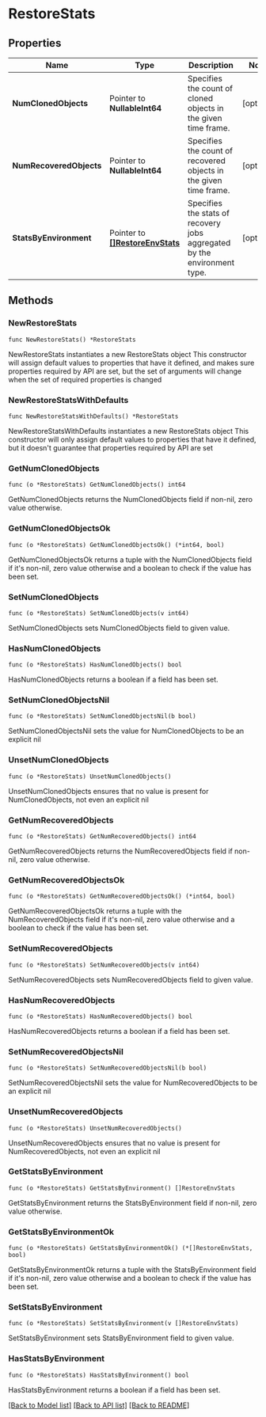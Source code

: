 # RestoreStats

## Properties

Name | Type | Description | Notes
------------ | ------------- | ------------- | -------------
**NumClonedObjects** | Pointer to **NullableInt64** | Specifies the count of cloned objects in the given time frame. | [optional] 
**NumRecoveredObjects** | Pointer to **NullableInt64** | Specifies the count of recovered objects in the given time frame. | [optional] 
**StatsByEnvironment** | Pointer to [**[]RestoreEnvStats**](RestoreEnvStats.md) | Specifies the stats of recovery jobs aggregated by the environment type. | [optional] 

## Methods

### NewRestoreStats

`func NewRestoreStats() *RestoreStats`

NewRestoreStats instantiates a new RestoreStats object
This constructor will assign default values to properties that have it defined,
and makes sure properties required by API are set, but the set of arguments
will change when the set of required properties is changed

### NewRestoreStatsWithDefaults

`func NewRestoreStatsWithDefaults() *RestoreStats`

NewRestoreStatsWithDefaults instantiates a new RestoreStats object
This constructor will only assign default values to properties that have it defined,
but it doesn't guarantee that properties required by API are set

### GetNumClonedObjects

`func (o *RestoreStats) GetNumClonedObjects() int64`

GetNumClonedObjects returns the NumClonedObjects field if non-nil, zero value otherwise.

### GetNumClonedObjectsOk

`func (o *RestoreStats) GetNumClonedObjectsOk() (*int64, bool)`

GetNumClonedObjectsOk returns a tuple with the NumClonedObjects field if it's non-nil, zero value otherwise
and a boolean to check if the value has been set.

### SetNumClonedObjects

`func (o *RestoreStats) SetNumClonedObjects(v int64)`

SetNumClonedObjects sets NumClonedObjects field to given value.

### HasNumClonedObjects

`func (o *RestoreStats) HasNumClonedObjects() bool`

HasNumClonedObjects returns a boolean if a field has been set.

### SetNumClonedObjectsNil

`func (o *RestoreStats) SetNumClonedObjectsNil(b bool)`

 SetNumClonedObjectsNil sets the value for NumClonedObjects to be an explicit nil

### UnsetNumClonedObjects
`func (o *RestoreStats) UnsetNumClonedObjects()`

UnsetNumClonedObjects ensures that no value is present for NumClonedObjects, not even an explicit nil
### GetNumRecoveredObjects

`func (o *RestoreStats) GetNumRecoveredObjects() int64`

GetNumRecoveredObjects returns the NumRecoveredObjects field if non-nil, zero value otherwise.

### GetNumRecoveredObjectsOk

`func (o *RestoreStats) GetNumRecoveredObjectsOk() (*int64, bool)`

GetNumRecoveredObjectsOk returns a tuple with the NumRecoveredObjects field if it's non-nil, zero value otherwise
and a boolean to check if the value has been set.

### SetNumRecoveredObjects

`func (o *RestoreStats) SetNumRecoveredObjects(v int64)`

SetNumRecoveredObjects sets NumRecoveredObjects field to given value.

### HasNumRecoveredObjects

`func (o *RestoreStats) HasNumRecoveredObjects() bool`

HasNumRecoveredObjects returns a boolean if a field has been set.

### SetNumRecoveredObjectsNil

`func (o *RestoreStats) SetNumRecoveredObjectsNil(b bool)`

 SetNumRecoveredObjectsNil sets the value for NumRecoveredObjects to be an explicit nil

### UnsetNumRecoveredObjects
`func (o *RestoreStats) UnsetNumRecoveredObjects()`

UnsetNumRecoveredObjects ensures that no value is present for NumRecoveredObjects, not even an explicit nil
### GetStatsByEnvironment

`func (o *RestoreStats) GetStatsByEnvironment() []RestoreEnvStats`

GetStatsByEnvironment returns the StatsByEnvironment field if non-nil, zero value otherwise.

### GetStatsByEnvironmentOk

`func (o *RestoreStats) GetStatsByEnvironmentOk() (*[]RestoreEnvStats, bool)`

GetStatsByEnvironmentOk returns a tuple with the StatsByEnvironment field if it's non-nil, zero value otherwise
and a boolean to check if the value has been set.

### SetStatsByEnvironment

`func (o *RestoreStats) SetStatsByEnvironment(v []RestoreEnvStats)`

SetStatsByEnvironment sets StatsByEnvironment field to given value.

### HasStatsByEnvironment

`func (o *RestoreStats) HasStatsByEnvironment() bool`

HasStatsByEnvironment returns a boolean if a field has been set.


[[Back to Model list]](../README.md#documentation-for-models) [[Back to API list]](../README.md#documentation-for-api-endpoints) [[Back to README]](../README.md)


